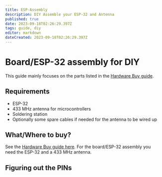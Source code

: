 ```yaml
---
title: ESP-Assembly
description: DIY Assemble your ESP-32 and Antenna
published: true
date: 2023-09-18T02:26:29.397Z
tags: guide, diy
editor: markdown
dateCreated: 2023-09-18T02:26:29.397Z
---
```


# Board/ESP-32 assembly for DIY
This guide mainly focuses on the parts listed in the [Hardware Buy guide](/Hardware/Buy).

## Requirements
+ ESP-32
+ 433 MHz antenna for microcontrollers
+ Soldering station
+ Optionally some spare cables if needed for the antenna to be wired up

## What/Where to buy?
See the [Hardware Buy guide here](/Hardware/Buy). For the board/ESP-32 assembly you need the ESP-32 and a 433 MHz antenna.


## Figuring out the PINs
